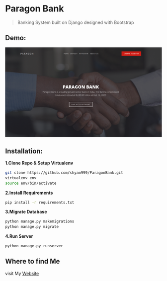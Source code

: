 # Paragon Bank
> Banking System built on Django designed with Bootstrap
## Demo:
![](screenshot/bank.png)
## Installation:
**1.Clone Repo & Setup Virtualenv**
```sh
git clone https://github.com/shyam999/ParagonBank.git
virtualenv env
source env/bin/activate
```
**2.Install Requirements**
```sh
pip install -r requirements.txt
```
**3.Migrate Database**
```sh
python manage.py makemigrations
python manage.py migrate
```
**4.Run Server**
```sh
python manage.py runserver
```

## Where to find Me
visit My [Website](https://shyam999.github.io)
